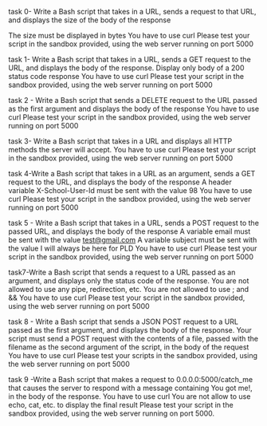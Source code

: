 task 0- Write a Bash script that takes in a URL, sends a request to that URL, and displays the size of the body of the response

The size must be displayed in bytes
You have to use curl
Please test your script in the sandbox provided, using the web server running on port 5000

task 1- Write a Bash script that takes in a URL, sends a GET request to the URL, and displays the body of the response. Display only body of a 200 status code response
You have to use curl
Please test your script in the sandbox provided, using the web server running on port 5000

task 2 - Write a Bash script that sends a DELETE request to the URL passed as the first argument and displays the body of the response
You have to use curl
Please test your script in the sandbox provided, using the web server running on port 5000

task 3- Write a Bash script that takes in a URL and displays all HTTP methods the server will accept.
You have to use curl
Please test your script in the sandbox provided, using the web server running on port 5000

task 4-Write a Bash script that takes in a URL as an argument, sends a GET request to the URL, and displays the body of the response
A header variable X-School-User-Id must be sent with the value 98
You have to use curl
Please test your script in the sandbox provided, using the web server running on port 5000

task 5 - Write a Bash script that takes in a URL, sends a POST request to the passed URL, and displays the body of the response
A variable email must be sent with the value test@gmail.com
A variable subject must be sent with the value I will always be here for PLD
You have to use curl
Please test your script in the sandbox provided, using the web server running on port 5000

task7-Write a Bash script that sends a request to a URL passed as an argument, and displays only the status code of the response.
You are not allowed to use any pipe, redirection, etc.
You are not allowed to use ; and &&
You have to use curl
Please test your script in the sandbox provided, using the web server running on port 5000

task 8 - Write a Bash script that sends a JSON POST request to a URL passed as the first argument, and displays the body of the response.
Your script must send a POST request with the contents of a file, passed with the filename as the second argument of the script, in the body of the request
You have to use curl
Please test your scripts in the sandbox provided, using the web server running on port 5000

task 9 -Write a Bash script that makes a request to 0.0.0.0:5000/catch_me that causes the server to respond with a message containing You got me!, in the body of the response.
You have to use curl
You are not allow to use echo, cat, etc. to display the final result
Please test your script in the sandbox provided, using the web server running on port 5000.
